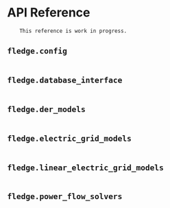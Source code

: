 # API Reference

``` warning::
    This reference is work in progress.
```

## `fledge.config`

``` automodule:: fledge.config
```

## `fledge.database_interface`

``` automodule:: fledge.database_interface
```

## `fledge.der_models`

``` automodule:: fledge.der_models
```

## `fledge.electric_grid_models`

``` automodule:: fledge.electric_grid_models
```

## `fledge.linear_electric_grid_models`

``` automodule:: fledge.linear_electric_grid_models
```

## `fledge.power_flow_solvers`

``` automodule:: fledge.power_flow_solvers
```

